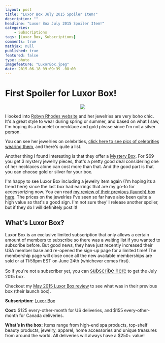 ```yaml
---
layout: post
title: "Luxor Box July 2015 Spoiler Item!"
description: ""
headline: "Luxor Box July 2015 Spoiler Item!"
categories: 
    - Subscriptions
tags: [Luxor Box, Subscriptions]
comments: true
mathjax: null
published: true
featured: false
type: photo
imagefeature: "LuxorBox.jpeg"
date: 2015-06-18 09:09:39 -08:00
---
```


# First Spoiler for Luxor Box!

<center><img src="/images/LuxorBoxJuly2015Spoiler.png"></center>

<p>I looked into <a href="http://robynrhodes.com" target="_blank">Robyn Rhodes website</a> and her jewelries are very boho chic. It's a great style to wear during spring or summer, and based on what I saw, I'm hoping its a bracelet or necklace and gold please since I'm not a silver person.</p>

<p>You can see her jewelries on celebrities, <a href="http://robynrhodes.com/celebrities.html/" target="_blank">click here to see pics of celebrities wearing them</a>, and there's quite a list.</p>

<p>Another thing I found interesting is that they offer a <a href="http://robynrhodes.com/mbox-1907.html" target="_blank">Mystery Box</a>. For $69 you get 3 mystery jewelry pieces, that's a pretty good deal considering one of her necklaces alone can cost more than that. And the good part is that you can choose gold or silver for your box.</p>

<p>I'm happy to see Luxor Box including a jewelry item again (I'm hoping its a trend here) since the last box had earrings that are my go-to for accessorizing now. You can read <a href="http://whatsupmailbox.com/subscriptions/reviews/Luxor-Box-May-2015-Review/" target="_blank">my review of their previous (launch) box here</a>. The prices on the jewelries I've seen so far have also been quite a high value so that's a good sign. I'm not sure they'll release another spoiler, but if they do I will definitely post it!</p>

## What's Luxor Box?

<p>Luxor Box is an exclusive limited subscription that only allows a certain amount of members to subscribe so there was a waiting list if you wanted to subscribe before. But good news, they have just recently increased their USA member base and re-opened the sign-up page for a limited time! The membership page will close once all the new available memberships are sold or at 11:59pm EST on June 24th (whichever comes first).</p>

<p>So if you're not a subscriber yet, you can <a href="http://www.luxorbox.com/#!become-a-member/cjg9" target="_blank"><big>subscribe here</big></a> to get the July 2015 box.</p>

<p>Checkout my <a href="http://whatsupmailbox.com/subscriptions/reviews/Luxor-Box-May-2015-Review/" target="_blank">May 2015 Luxor Box review</a> to see what was in their previous box (their launch box).</p>

<p><b>Subscription:</b> <a href="http://www.luxorbox.com" target="_blank">Luxor Box</a></p>
<p><b>Cost:</b> $125 every-other-month for US deliveries, and $155 every-other-month for Canada deliveries.</p>
<p><b>What’s in the box:</b> Items range from high-end spa products, top-shelf beauty products, jewelry, apparel, home accessories and unique treasures from around the world. All deliveries will always have a $250+ value!</b></p>

